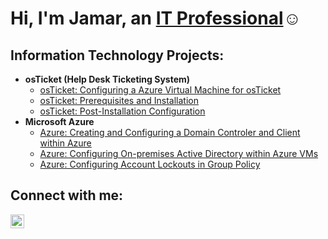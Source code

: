 <h1>Hi, I'm Jamar, an <a href="https://linkedin.com/in/jamar-gooch-itp">IT Professional</a>☺</h1>

<h2> Information Technology Projects:</h2>

- <b>osTicket (Help Desk Ticketing System)</b>
  - [osTicket: Configuring a Azure Virtual Machine for osTicket](https://github.com/jamargoochIT/azure-osticket)
  - [osTicket: Prerequisites and Installation](https://github.com/jamargoochIT/osticket-prereqs)
  - [osTicket: Post-Installation Configuration](https://github.com/jamargoochIT/post-install-config)
- <b>Microsoft Azure</b>
  - [Azure: Creating and Configuring a Domain Controler and Client within Azure](https://github.com/jamargoochIT/azure-setup)
  - [Azure: Configuring On-premises Active Directory within Azure VMs](https://github.com/jamargoochIT/configure-ad)
  - [Azure: Configuring Account Lockouts in Group Policy](https://github.com/jamargoochIT/configure-gplockouts)


<h2>Connect with me:</h2>


[<img align="left" alt="Jamar | LinkedIn" width="22px" src="https://cdn.jsdelivr.net/npm/simple-icons@v3/icons/linkedin.svg" />][linkedin]


[linkedin]: https://linkedin.com/in/jamar-gooch-itp

